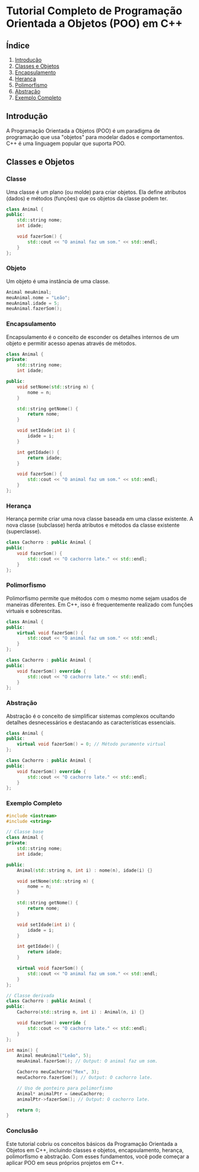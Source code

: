 # Tutorial Completo de Programação Orientada a Objetos (POO) em C++

## Índice
1. [Introdução](#introdução)
2. [Classes e Objetos](#classes-e-objetos)
3. [Encapsulamento](#encapsulamento)
4. [Herança](#herança)
5. [Polimorfismo](#polimorfismo)
6. [Abstração](#abstração)
7. [Exemplo Completo](#exemplo-completo)

## Introdução
A Programação Orientada a Objetos (POO) é um paradigma de programação que usa "objetos" para modelar dados e comportamentos. C++ é uma linguagem popular que suporta POO.

## Classes e Objetos
### Classe
Uma classe é um plano (ou molde) para criar objetos. Ela define atributos (dados) e métodos (funções) que os objetos da classe podem ter.

```cpp
class Animal {
public:
    std::string nome;
    int idade;

    void fazerSom() {
        std::cout << "O animal faz um som." << std::endl;
    }
};
```

### Objeto
Um objeto é uma instância de uma classe.

```cpp
Animal meuAnimal;
meuAnimal.nome = "Leão";
meuAnimal.idade = 5;
meuAnimal.fazerSom();
```

### Encapsulamento
Encapsulamento é o conceito de esconder os detalhes internos de um objeto e permitir acesso apenas através de métodos.

```cpp
class Animal {
private:
    std::string nome;
    int idade;

public:
    void setNome(std::string n) {
        nome = n;
    }

    std::string getNome() {
        return nome;
    }

    void setIdade(int i) {
        idade = i;
    }

    int getIdade() {
        return idade;
    }

    void fazerSom() {
        std::cout << "O animal faz um som." << std::endl;
    }
};
```

### Herança
Herança permite criar uma nova classe baseada em uma classe existente. A nova classe (subclasse) herda atributos e métodos da classe existente (superclasse).

```cpp
class Cachorro : public Animal {
public:
    void fazerSom() {
        std::cout << "O cachorro late." << std::endl;
    }
};
```

### Polimorfismo
Polimorfismo permite que métodos com o mesmo nome sejam usados de maneiras diferentes. Em C++, isso é frequentemente realizado com funções virtuais e sobrescritas.

```cpp
class Animal {
public:
    virtual void fazerSom() {
        std::cout << "O animal faz um som." << std::endl;
    }
};

class Cachorro : public Animal {
public:
    void fazerSom() override {
        std::cout << "O cachorro late." << std::endl;
    }
};
```

### Abstração
Abstração é o conceito de simplificar sistemas complexos ocultando detalhes desnecessários e destacando as características essenciais.

```cpp
class Animal {
public:
    virtual void fazerSom() = 0; // Método puramente virtual
};

class Cachorro : public Animal {
public:
    void fazerSom() override {
        std::cout << "O cachorro late." << std::endl;
    }
};
```

### Exemplo Completo

```cpp
#include <iostream>
#include <string>

// Classe base
class Animal {
private:
    std::string nome;
    int idade;

public:
    Animal(std::string n, int i) : nome(n), idade(i) {}

    void setNome(std::string n) {
        nome = n;
    }

    std::string getNome() {
        return nome;
    }

    void setIdade(int i) {
        idade = i;
    }

    int getIdade() {
        return idade;
    }

    virtual void fazerSom() {
        std::cout << "O animal faz um som." << std::endl;
    }
};

// Classe derivada
class Cachorro : public Animal {
public:
    Cachorro(std::string n, int i) : Animal(n, i) {}

    void fazerSom() override {
        std::cout << "O cachorro late." << std::endl;
    }
};

int main() {
    Animal meuAnimal("Leão", 5);
    meuAnimal.fazerSom(); // Output: O animal faz um som.

    Cachorro meuCachorro("Rex", 3);
    meuCachorro.fazerSom(); // Output: O cachorro late.

    // Uso de ponteiro para polimorfismo
    Animal* animalPtr = &meuCachorro;
    animalPtr->fazerSom(); // Output: O cachorro late.

    return 0;
}
```

### Conclusão
Este tutorial cobriu os conceitos básicos da Programação Orientada a Objetos em C++, incluindo classes e objetos, encapsulamento, herança, polimorfismo e abstração. Com esses fundamentos, você pode começar a aplicar POO em seus próprios projetos em C++.
